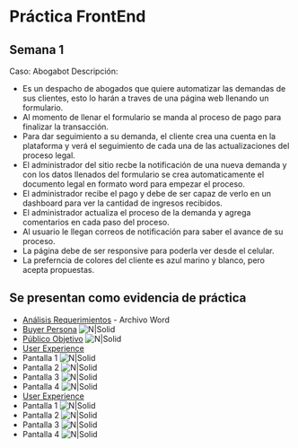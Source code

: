 # Práctica FrontEnd 
## Semana 1 


Caso: Abogabot Descripción:

- Es un despacho de abogados que quiere automatizar las demandas de sus clientes, esto lo harán a traves de una página web llenando un formulario.
- Al momento de llenar el formulario se manda al proceso de pago para finalizar la transacción.
- Para dar seguimiento a su demanda, el cliente crea una cuenta en la plataforma y verá el seguimiento de cada una de las actualizaciones del proceso legal.
- El administrador del sitio recbe la notificación de una nueva demanda y con los datos llenados del formulario se crea automaticamente el documento legal en formato word para empezar el proceso.
- El administrador recibe el pago y debe de ser capaz de verlo en un dashboard para ver la cantidad de ingresos recibidos.
- El administrador actualiza el proceso de la demanda y agrega comentarios en cada paso del proceso.
- Al usuario le llegan correos de notificación para saber el avance de su proceso.
- La página debe de ser responsive para poderla ver desde el celular.
- La preferncia de colores del cliente es azul marino y blanco, pero acepta propuestas.



## Se presentan como evidencia de práctica 

- [Análisis Requerimientos](https://github.com/maikcore/FrontEnd-Innovacci-n-Virtual-/blob/main/1.-Reqierimientos.doc) - Archivo Word
- [Buyer Persona](https://github.com/maikcore/FrontEnd-Innovacci-n-Virtual-/blob/main/buyerPersona.png?raw=true)
 ![N|Solid](https://github.com/maikcore/FrontEnd-Innovacci-n-Virtual-/blob/main/buyerPersona.png?raw=true)
- [Público Objetivo](https://github.com/maikcore/FrontEnd-Innovacci-n-Virtual-/blob/main/3.-%20P%C3%BAblico%20objetivo.png?raw=true)
 ![N|Solid](https://github.com/maikcore/FrontEnd-Innovacci-n-Virtual-/blob/main/3.-%20P%C3%BAblico%20objetivo.png?raw=true)
- [User Experience](https://github.com/maikcore/FrontEnd-Innovacci-n-Virtual-/tree/main/UX)
- Pantalla 1
 ![N|Solid](https://github.com/maikcore/FrontEnd-Innovacci-n-Virtual-/blob/main/UX/4.%20-%20WF1.png?raw=true)
- Pantalla 2
 ![N|Solid](https://github.com/maikcore/FrontEnd-Innovacci-n-Virtual-/blob/main/UX/4.%20-%20WF2.png?raw=true)
- Pantalla 3
 ![N|Solid](https://github.com/maikcore/FrontEnd-Innovacci-n-Virtual-/blob/main/UX/4.%20-%20WF3.png?raw=true)
- Pantalla 4
 ![N|Solid](https://github.com/maikcore/FrontEnd-Innovacci-n-Virtual-/blob/main/UX/4.%20-%20WF4.png?raw=true)
- [User Experience](https://github.com/maikcore/FrontEnd-Innovacci-n-Virtual-/tree/main/UI)
- Pantalla 1
 ![N|Solid](https://github.com/maikcore/FrontEnd-Innovacci-n-Virtual-/blob/main/UI/5.%20-%20UI1.png?raw=true)
- Pantalla 2
 ![N|Solid](https://github.com/maikcore/FrontEnd-Innovacci-n-Virtual-/blob/main/UI/5.%20-%20UI2.png?raw=true)
- Pantalla 3
 ![N|Solid](https://github.com/maikcore/FrontEnd-Innovacci-n-Virtual-/blob/main/UI/5.%20-%20UI3.png?raw=true)
- Pantalla 4
 ![N|Solid](https://github.com/maikcore/FrontEnd-Innovacci-n-Virtual-/blob/main/UI/5.%20-%20UI4.png?raw=true)
